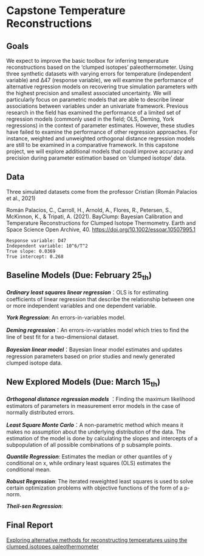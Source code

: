 # Capstone Temperature Reconstructions

## Goals
We expect to improve the basic toolbox for inferring temperature reconstructions based on the ‘clumped isotopes’ paleothermometer. Using three synthetic datasets with varying errors for temperature (independent variable) and Δ47 (response variable), we will examine the performance of alternative regression models on recovering true simulation parameters with the highest precision and smallest associated uncertainty. We will particularly focus on parametric models that are able to describe linear associations between variables under an univariate framework. Previous research in the field has examined the performance of a limited set of regression models (commonly used in the field; OLS, Deming, York regressions) in the context of parameter estimates. However, these studies have failed to examine the performance of other regression approaches. For instance, weighted and unweighted orthogonal distance regression models are still to be examined in a comparative framework. In this capstone project, we will explore additional models that could improve accuracy and precision during parameter estimation based on ‘clumped isotope’ data. 

## Data
Three simulated datasets come from the professor Cristian (Román Palacios et al., 2021)

Román Palacios, C., Carroll, H., Arnold, A., Flores, R., Petersen, S., McKinnon, K., & Tripati, A. (2021). BayClump: Bayesian Calibration and Temperature Reconstructions for Clumped Isotope Thermometry. Earth and Space Science Open Archive, 40. https://doi.org/10.1002/essoar.10507995.1 
```
Response variable: D47
Independent variable: 10^6/T^2
True slope: 0.0369
True intercept: 0.268
```

## Baseline Models (Due: February 25<sub>th</sub>)
***Ordinary least squares linear regression***：OLS is for estimating coefficients of linear regression that describe the relationship between one or more independent variables and one dependent variable. 

***York Regression***: An errors-in-variables model.

***Deming regression***：An errors-in-variables model which tries to find the line of best fit for a two-dimensional dataset. 

***Bayesian linear model***：Bayesian linear model estimates and updates regression parameters based on prior studies and newly generated clumped isotope data.

## New Explored Models (Due: March 15<sub>th</sub>)
***Orthogonal distance regression models*** ：Finding the maximum likelihood estimators of parameters in measurement error models in the case of normally distributed errors.

***Least Square Monte Carlo***：A non-parametric method which means it makes no assumption about the underlying distribution of the data. The estimation of the model is done by calculating the slopes and intercepts of a subpopulation of all possible combinations of p subsample points.

***Quantile Regression***: Estimates the median or other quantiles of y conditional on x, while ordinary least squares (OLS) estimates the conditional mean.

***Robust Regression***: The iterated reweighted least squares is used to solve certain optimization problems with objective functions of the form of a p-norm.

***Theil-sen Regression***:


## Final Report
[Exploring alternative methods for reconstructing temperatures using the clumped isotopes paleothermometer](./Capstone.pdf)
